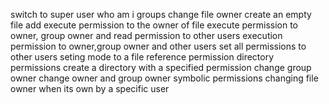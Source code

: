 switch to super user
who am i
groups
change file owner
create an empty file
add execute permission to the owner of file
execute permission to owner, group owner and read permission to other users
execution permission to owner,group owner and other users
set all permissions to other users
seting mode to a file
reference permission
directory permissions
create a directory with a specified permission
change group owner
change owner and group owner
symbolic permissions
changing file owner when its own by a specific user
